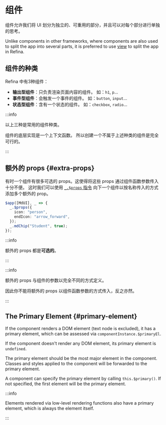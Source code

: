 # 组件

组件允许我们将 UI 划分为独立的、可重用的部分，并且可以对每个部分进行单独的思考。

Unlike components in other frameworks, where components are also used to split the app into several parts, it is preferred to use [view](./view.md) to split the app in Refina.

## 组件的种类

Refina 中有3种组件：

- **输出型组件**：只负责渲染页面内容的组件。 如：`h1`, `p`...
- **事件型组件**：会触发一个事件的组件。 如：`button`, `input`...
- **状态型组件**：含有一个状态的组件。 如：`checkbox`, `radio`...

:::info

以上三种是常用的组件种类。

组件的底层实现是一个上下文函数。 所以创建一个不属于上述种类的组件是完全可行的。

:::

## 额外的 props {#extra-props}

有时一个组件有很多可选的 props。这使得将这些 props 通过组件函数参数传入十分不便。 这时我们可以使用 [`_.$props` 指令](../apis/directives.md#props) 向下一个组件以按名称传入的方式添加多个额外的 prop。

```ts
$app([MdUI], _ => {
  _.$props({
    icon: "person",
    endIcon: "arrow_forward",
  });
  _.mdChip("Student", true);
});
```

:::info

额外的 props 都是**可选的**。

:::

:::info

额外的 props 与组件的参数以完全不同的方式定义。

因此你不能将额外的 props 以组件函数参数的方式传入，反之亦然。

:::

## The Primary Element {#primary-element}

If the component renders a DOM element (text node is excluded), it has a primary element, which can be assessed via `componentInstance.$primaryEl`.

If the component doesn't render any DOM element, its primary element is `undefined`.

The primary element should be the most major element in the component. Classes and styles applied to the component will be forwarded to the primary element.

A component can specify the primary element by calling `this.$primary()`. If not specified, the first element will be the primary element.

:::info

Elements rendered via low-level rendering functions also have a primary element, which is always the element itself.

:::
